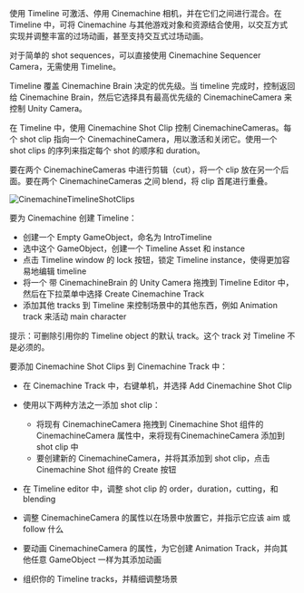 使用 Timeline 可激活、停用 Cinemachine 相机，并在它们之间进行混合。在 Timeline 中，可将 Cinemachine 与其他游戏对象和资源结合使用，以交互方式实现并调整丰富的过场动画，甚至支持交互式过场动画。

对于简单的 shot sequences，可以直接使用 Cinemachine Sequencer Camera，无需使用 Timeline。

Timeline 覆盖 Cinemachine Brain 决定的优先级。当 timeline 完成时，控制返回给 Cinemachine Brain，然后它选择具有最高优先级的 CinemachineCamera 来控制 Unity Camera。

在 Timeline 中，使用 Cinemachine Shot Clip 控制 CinemachineCameras。每个 shot clip 指向一个 CinemachineCamera，用以激活和关闭它。使用一个 shot clips 的序列来指定每个 shot 的顺序和 duration。

要在两个 CinemachineCameras 中进行剪辑（cut），将一个 clip 放在另一个后面。要在两个 CinemachineCameras 之间 blend，将 clip 首尾进行重叠。

![CinemachineTimelineShotClips](../../Images/CinemachineTimelineShotClips.png)

要为 Cinemachine 创建 Timeline：

- 创建一个 Empty GameObject，命名为 IntroTimeline
- 选中这个 GameObject，创建一个 Timeline Asset 和 instance
- 点击 Timeline window 的 lock 按钮，锁定 Timeline instance，使得更加容易地编辑 timeline
- 将一个 带 CinemachineBrain 的 Unity Camera 拖拽到 Timeline Editor 中，然后在下拉菜单中选择 Create Cinemachine Track
- 添加其他 tracks 到 Timeline 来控制场景中的其他东西，例如 Animation track 来活动 main character

提示：可删除引用你的 Timeline object 的默认 track。这个 track 对 Timeline 不是必须的。

要添加 Cinemachine Shot Clips 到 Cinemachine Track 中：
- 在 Cinemachine Track 中，右键单机，并选择 Add Cinemachine Shot Clip
- 使用以下两种方法之一添加 shot clip：

  - 将现有 CinemachineCamera 拖拽到 Cinemachine Shot 组件的 CinemachineCamera 属性中，来将现有CinemachineCamera 添加到 shot clip 中
  - 要创建新的 CinemachineCamera，并将其添加到 shot clip，点击 Cinemachine Shot 组件的 Create 按钮

- 在 Timeline editor 中，调整 shot clip 的 order，duration，cutting，和 blending
- 调整 CinemachineCamera 的属性以在场景中放置它，并指示它应该 aim 或 follow 什么
- 要动画 CinemachineCamera 的属性，为它创建 Animation Track，并向其他任意 GameObject 一样为其添加动画
- 组织你的 Timeline tracks，并精细调整场景

